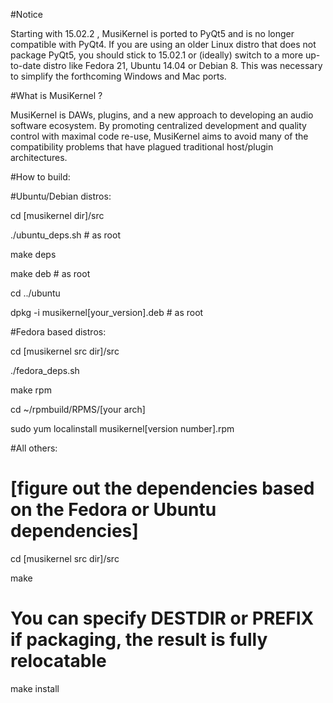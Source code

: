 #Notice

Starting with 15.02.2 , MusiKernel is ported to PyQt5 and is no longer compatible with PyQt4.  If you are using an older Linux distro that does not package PyQt5, you should stick to 15.02.1 or (ideally) switch to a more up-to-date distro like Fedora 21, Ubuntu 14.04 or Debian 8.  This was necessary to simplify the forthcoming Windows and Mac ports.

#What is MusiKernel ?

MusiKernel is DAWs, plugins, and a new approach to developing an audio software ecosystem.  By promoting centralized development and quality control with maximal code re-use, MusiKernel aims to avoid many of the compatibility problems that have plagued traditional host/plugin architectures.

#How to build:

#Ubuntu/Debian distros:

cd [musikernel dir]/src
 
./ubuntu_deps.sh   # as root

make deps

make deb  # as root

cd ../ubuntu

dpkg -i musikernel[your_version].deb  # as root

#Fedora based distros:

cd [musikernel src dir]/src

./fedora_deps.sh

make rpm

cd ~/rpmbuild/RPMS/[your arch]

sudo yum localinstall musikernel[version number].rpm

#All others:

 # [figure out the dependencies based on the Fedora or Ubuntu dependencies]

cd [musikernel src dir]/src

make

 # You can specify DESTDIR or PREFIX if packaging, the result is fully relocatable

make install

